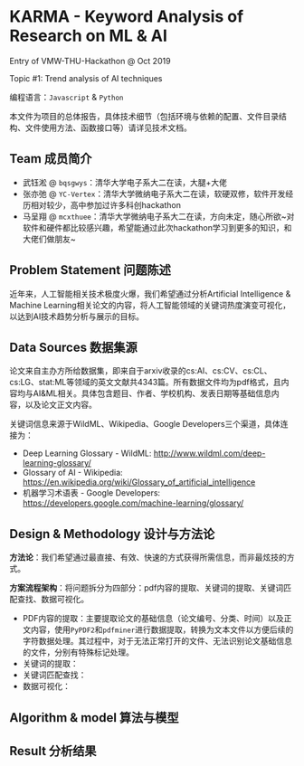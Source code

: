 # KARMA - Keyword Analysis of Research on ML & AI

Entry of VMW-THU-Hackathon @ Oct 2019

Topic #1: Trend analysis of AI techniques

编程语言：`Javascript` & `Python`

本文件为项目的总体报告，具体技术细节（包括环境与依赖的配置、文件目录结构、文件使用方法、函数接口等）请详见技术文档。

## Team 成员简介

- 武钰淞 @ `bqsgwys`：清华大学电子系大二在读，大腿+大佬
- 张亦弛 @ `YC-Vertex`：清华大学微纳电子系大二在读，软硬双修，软件开发经历相对较少，高中参加过许多科创hackathon
- 马呈翔 @ `mcxthuee`：清华大学微纳电子系大二在读，方向未定，随心所欲~对软件和硬件都比较感兴趣，希望能通过此次hackathon学习到更多的知识，和大佬们做朋友~

## Problem Statement 问题陈述

近年来，人工智能相关技术极度火爆，我们希望通过分析Artificial Intelligence & Machine Learning相关论文的内容，将人工智能领域的关键词热度演变可视化，以达到AI技术趋势分析与展示的目标。

## Data Sources 数据集源

论文来自主办方所给数据集，即来自于arxiv收录的cs:AI、cs:CV、cs:CL、cs:LG、stat:ML等领域的英文文献共4343篇。所有数据文件均为pdf格式，且内容均与AI&ML相关。具体包含题目、作者、学校机构、发表日期等基础信息内容，以及论文正文内容。

关键词信息来源于WildML、Wikipedia、Google Developers三个渠道，具体连接为：

- Deep Learning Glossary - WildML: http://www.wildml.com/deep-learning-glossary/
- Glossary of AI - Wikipedia: https://en.wikipedia.org/wiki/Glossary_of_artificial_intelligence
- 机器学习术语表 - Google Developers: https://developers.google.com/machine-learning/glossary/

## Design & Methodology 设计与方法论

**方法论**：我们希望通过最直接、有效、快速的方式获得所需信息，而非最炫技的方式。

**方案流程架构**：将问题拆分为四部分：pdf内容的提取、关键词的提取、关键词匹配查找、数据可视化。

- PDF内容的提取：主要提取论文的基础信息（论文编号、分类、时间）以及正文内容，使用`PyPDF2`和`pdfminer`进行数据提取，转换为文本文件以方便后续的字符数据处理。其过程中，对于无法正常打开的文件、无法识别论文基础信息的文件，分别有特殊标记处理。
- 关键词的提取：
- 关键词匹配查找：
- 数据可视化：

## Algorithm & model 算法与模型

## Result 分析结果
